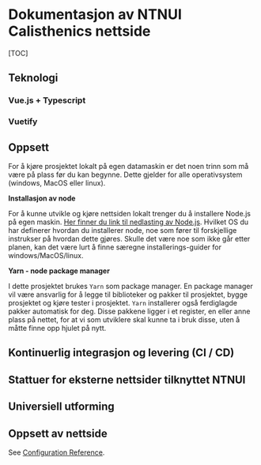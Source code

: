 # Dokumentasjon av NTNUI Calisthenics nettside



[TOC]



## Teknologi





### Vue.js + Typescript



### Vuetify



## Oppsett

For å kjøre prosjektet lokalt på egen datamaskin er det noen trinn som må være på plass før du kan begynne. Dette gjelder for alle operativsystem (windows, MacOS eller linux).

**Installasjon av node**

For å kunne utvikle og kjøre nettsiden lokalt trenger du å installere Node.js på egen maskin. [Her finner du link til nedlasting av Node.js](https://nodejs.org/en/download/). Hvilket OS du har definerer hvordan du installerer node, noe som fører til forskjellige instrukser på hvordan dette gjøres. Skulle det være noe som ikke går etter planen, kan det være lurt å finne særegne installerings-guider for windows/MacOS/linux.

**Yarn - node package manager**

I dette prosjektet brukes `Yarn` som package manager. En package manager vil være ansvarlig for å legge til biblioteker og pakker til prosjektet, bygge prosjektet og kjøre tester i prosjektet. `Yarn` installerer også ferdiglagde pakker automatisk for deg. Disse pakkene ligger i et register, en eller anne plass på nettet, for at vi som utviklere skal kunne ta i bruk disse, uten å måtte finne opp hjulet på nytt. 



## Kontinuerlig integrasjon og levering (CI / CD)



## Stattuer for eksterne nettsider tilknyttet NTNUI



## Universiell utforming





## 



## 





## Oppsett av nettside



See [Configuration Reference](https://cli.vuejs.org/config/).
